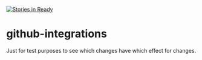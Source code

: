 [![Stories in Ready](https://badge.waffle.io/dadrus/github-integrations.png?label=ready&title=Ready)](https://waffle.io/dadrus/github-integrations?utm_source=badge)
# github-integrations

Just for test purposes to see which changes have which effect for changes.
